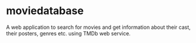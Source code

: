 # moviedatabase
A web application to search for movies and get information about their cast, their posters, genres etc. using TMDb web service.
